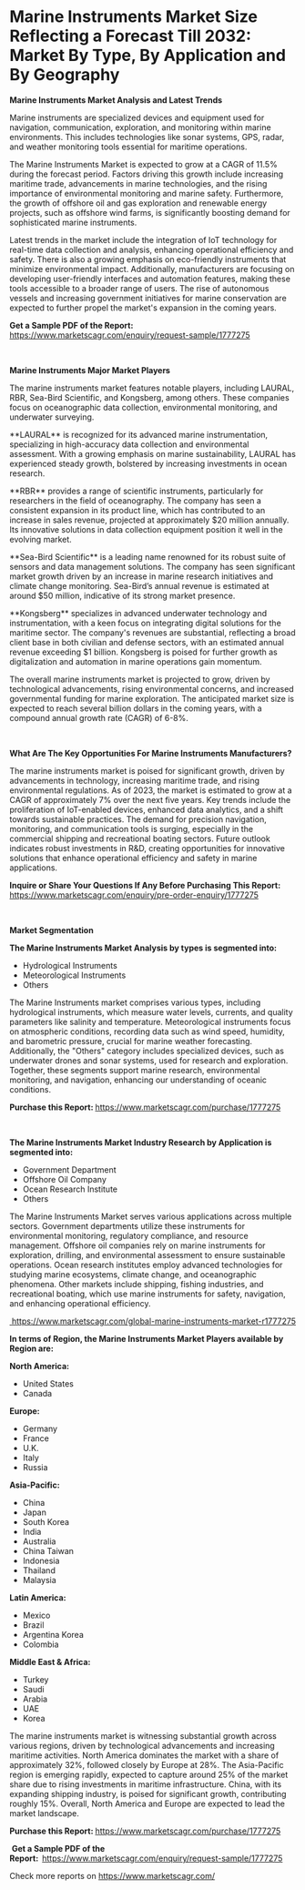 <p><h1>Marine Instruments Market Size Reflecting a Forecast Till 2032: Market By Type, By Application and By Geography</h1></p><p><strong>Marine Instruments Market Analysis and Latest Trends</strong></p>
<p><p>Marine instruments are specialized devices and equipment used for navigation, communication, exploration, and monitoring within marine environments. This includes technologies like sonar systems, GPS, radar, and weather monitoring tools essential for maritime operations.</p><p>The Marine Instruments Market is expected to grow at a CAGR of 11.5% during the forecast period. Factors driving this growth include increasing maritime trade, advancements in marine technologies, and the rising importance of environmental monitoring and marine safety. Furthermore, the growth of offshore oil and gas exploration and renewable energy projects, such as offshore wind farms, is significantly boosting demand for sophisticated marine instruments.</p><p>Latest trends in the market include the integration of IoT technology for real-time data collection and analysis, enhancing operational efficiency and safety. There is also a growing emphasis on eco-friendly instruments that minimize environmental impact. Additionally, manufacturers are focusing on developing user-friendly interfaces and automation features, making these tools accessible to a broader range of users. The rise of autonomous vessels and increasing government initiatives for marine conservation are expected to further propel the market's expansion in the coming years.</p></p>
<p><strong>Get a Sample PDF of the Report:&nbsp;</strong> <a href="https://www.marketscagr.com/enquiry/request-sample/1777275?utm_campaign=2446&utm_medium=2&utm_source=Github&utm_content=ia&utm_term=18022025&utm_id=marine-instruments">https://www.marketscagr.com/enquiry/request-sample/1777275</a></p>
<p>&nbsp;</p>
<p><strong>Marine Instruments Major Market Players</strong></p>
<p><p>The marine instruments market features notable players, including LAURAL, RBR, Sea-Bird Scientific, and Kongsberg, among others. These companies focus on oceanographic data collection, environmental monitoring, and underwater surveying. </p><p>**LAURAL** is recognized for its advanced marine instrumentation, specializing in high-accuracy data collection and environmental assessment. With a growing emphasis on marine sustainability, LAURAL has experienced steady growth, bolstered by increasing investments in ocean research.</p><p>**RBR** provides a range of scientific instruments, particularly for researchers in the field of oceanography. The company has seen a consistent expansion in its product line, which has contributed to an increase in sales revenue, projected at approximately $20 million annually. Its innovative solutions in data collection equipment position it well in the evolving market.</p><p>**Sea-Bird Scientific** is a leading name renowned for its robust suite of sensors and data management solutions. The company has seen significant market growth driven by an increase in marine research initiatives and climate change monitoring. Sea-Bird’s annual revenue is estimated at around $50 million, indicative of its strong market presence.</p><p>**Kongsberg** specializes in advanced underwater technology and instrumentation, with a keen focus on integrating digital solutions for the maritime sector. The company's revenues are substantial, reflecting a broad client base in both civilian and defense sectors, with an estimated annual revenue exceeding $1 billion. Kongsberg is poised for further growth as digitalization and automation in marine operations gain momentum.</p><p>The overall marine instruments market is projected to grow, driven by technological advancements, rising environmental concerns, and increased governmental funding for marine exploration. The anticipated market size is expected to reach several billion dollars in the coming years, with a compound annual growth rate (CAGR) of 6-8%.</p></p>
<p>&nbsp;</p>
<p><strong>What Are The Key Opportunities For Marine Instruments Manufacturers?</strong></p>
<p><p>The marine instruments market is poised for significant growth, driven by advancements in technology, increasing maritime trade, and rising environmental regulations. As of 2023, the market is estimated to grow at a CAGR of approximately 7% over the next five years. Key trends include the proliferation of IoT-enabled devices, enhanced data analytics, and a shift towards sustainable practices. The demand for precision navigation, monitoring, and communication tools is surging, especially in the commercial shipping and recreational boating sectors. Future outlook indicates robust investments in R&D, creating opportunities for innovative solutions that enhance operational efficiency and safety in marine applications.</p></p>
<p><strong>Inquire or Share Your Questions If Any Before Purchasing This Report:</strong> <a href="https://www.marketscagr.com/enquiry/pre-order-enquiry/1777275?utm_campaign=2446&utm_medium=2&utm_source=Github&utm_content=ia&utm_term=18022025&utm_id=marine-instruments">https://www.marketscagr.com/enquiry/pre-order-enquiry/1777275</a></p>
<p>&nbsp;</p>
<p><strong>Market Segmentation</strong></p>
<p><strong>The Marine Instruments Market Analysis by types is segmented into:</strong></p>
<p><ul><li>Hydrological Instruments</li><li>Meteorological Instruments</li><li>Others</li></ul></p>
<p><p>The Marine Instruments market comprises various types, including hydrological instruments, which measure water levels, currents, and quality parameters like salinity and temperature. Meteorological instruments focus on atmospheric conditions, recording data such as wind speed, humidity, and barometric pressure, crucial for marine weather forecasting. Additionally, the "Others" category includes specialized devices, such as underwater drones and sonar systems, used for research and exploration. Together, these segments support marine research, environmental monitoring, and navigation, enhancing our understanding of oceanic conditions.</p></p>
<p><strong>Purchase this Report:&nbsp;</strong><a href="https://www.marketscagr.com/purchase/1777275?utm_campaign=2446&utm_medium=2&utm_source=Github&utm_content=ia&utm_term=18022025&utm_id=marine-instruments">https://www.marketscagr.com/purchase/1777275</a></p>
<p>&nbsp;</p>
<p><strong>The Marine Instruments Market Industry Research by Application is segmented into:</strong></p>
<p><ul><li>Government Department</li><li>Offshore Oil Company</li><li>Ocean Research Institute</li><li>Others</li></ul></p>
<p><p>The Marine Instruments Market serves various applications across multiple sectors. Government departments utilize these instruments for environmental monitoring, regulatory compliance, and resource management. Offshore oil companies rely on marine instruments for exploration, drilling, and environmental assessment to ensure sustainable operations. Ocean research institutes employ advanced technologies for studying marine ecosystems, climate change, and oceanographic phenomena. Other markets include shipping, fishing industries, and recreational boating, which use marine instruments for safety, navigation, and enhancing operational efficiency.</p></p>
<p><a href="https://www.marketscagr.com/global-marine-instruments-market-r1777275?utm_campaign=2446&utm_medium=2&utm_source=Github&utm_content=ia&utm_term=18022025&utm_id=marine-instruments">&nbsp;https://www.marketscagr.com/global-marine-instruments-market-r1777275</a></p>
<p><strong>In terms of Region, the Marine Instruments Market Players available by Region are:</strong></p>
<p>
    <p> <strong> North America: </strong>
        <ul>
            <li>United States</li>
            <li>Canada</li>
        </ul>
        </p> 
    <p> <strong> Europe: </strong>
        <ul>
            <li>Germany</li>
            <li>France</li>
            <li>U.K.</li>
            <li>Italy</li>
            <li>Russia</li>
        </ul>
        </p> 
    <p> <strong> Asia-Pacific: </strong>
        <ul>
            <li>China</li>
            <li>Japan</li>
            <li>South Korea</li>
            <li>India</li>
            <li>Australia</li>
            <li>China Taiwan</li>
            <li>Indonesia</li>
            <li>Thailand</li>
            <li>Malaysia</li>
        </ul>
        </p> 
    <p> <strong> Latin America: </strong>
        <ul>
            <li>Mexico</li>
            <li>Brazil</li>
            <li>Argentina Korea</li>
            <li>Colombia</li>
        </ul>
        </p> 
    <p> <strong> Middle East & Africa: </strong>
        <ul>
            <li>Turkey</li>
            <li>Saudi</li>
            <li>Arabia</li>
            <li>UAE</li>
            <li>Korea</li>
        </ul>
    </p>
    </p>
<p><p>The marine instruments market is witnessing substantial growth across various regions, driven by technological advancements and increasing maritime activities. North America dominates the market with a share of approximately 32%, followed closely by Europe at 28%. The Asia-Pacific region is emerging rapidly, expected to capture around 25% of the market share due to rising investments in maritime infrastructure. China, with its expanding shipping industry, is poised for significant growth, contributing roughly 15%. Overall, North America and Europe are expected to lead the market landscape.</p></p>
<p><strong>Purchase this Report: </strong><a href="https://www.marketscagr.com/purchase/1777275?utm_campaign=2446&utm_medium=2&utm_source=Github&utm_content=ia&utm_term=18022025&utm_id=marine-instruments">https://www.marketscagr.com/purchase/1777275</a></p>
<p>&nbsp;<strong>Get a Sample PDF of the Report:&nbsp;&nbsp;</strong><a href="https://www.marketscagr.com/enquiry/request-sample/1777275?utm_campaign=2446&utm_medium=2&utm_source=Github&utm_content=ia&utm_term=18022025&utm_id=marine-instruments">https://www.marketscagr.com/enquiry/request-sample/1777275</a></p>
<p><strong></strong></p>
<p>Check more reports on <a href="https://www.marketscagr.com/?utm_campaign=2446&utm_medium=2&utm_source=Github&utm_content=ia&utm_term=18022025&utm_id=marine-instruments">https://www.marketscagr.com/</a></p>